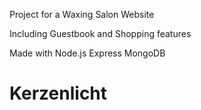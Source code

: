 Project for a Waxing Salon Website

Including Guestbook and Shopping features



Made with Node.js Express MongoDB




# Kerzenlicht
